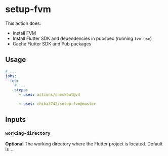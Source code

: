 # setup-fvm

This action does:
- Install FVM
- Install Flutter SDK and dependencies in pubspec (running `fvm use`)
- Cache Flutter SDK and Pub packages

## Usage

```YAML
# ...
jobs:
  foo:
    # ...
    steps:
      - uses: actions/checkout@v4

      - uses: chika3742/setup-fvm@master
```

## Inputs

### `working-directory`

**Optional** The working directory where the Flutter project is located. Default is `.`.
